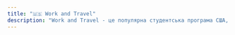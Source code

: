 ```yaml
---
title: "🇺🇸 Work and Travel"
description: "Work and Travel - це популярна студентська програма США, яка дозволяє приїхати на літо у штати, працювати, подорожувати і разом з тим вивчити мову. Літом 2012 року мені пощастило стати її учасником. Це був дивовижний досвід! Я багато чого побачив і навчився. Вашингтон, Нью-Йорк, Атлантичний океан... Багато нових знайомих і друзів. Сподіваюся, вам сподобається ця серія дописів!\n\nПрошу зважати, що під час участі у програмі мені було 20 років. Я був перший раз за кордоном і до цього не бачив світу. Про деякі речі я розповідаю надто детально, бо був дуже захоплений. Деякі речі, які наразі є буденними для нас, тоді для мене важилися вершиною досягнень цивілізованого світу. Тому прошу не засуджувати 🙏"
---
```

